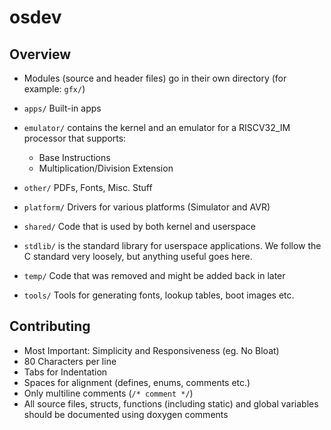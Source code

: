 # osdev

## Overview

- Modules (source and header files) go in their own directory (for example: `gfx/`)

- `apps/` Built-in apps

- `emulator/` contains the kernel and an emulator for a
	RISCV32_IM processor that supports:
	- Base Instructions
	- Multiplication/Division Extension

- `other/` PDFs, Fonts, Misc. Stuff

- `platform/` Drivers for various platforms (Simulator and AVR)

- `shared/` Code that is used by both kernel and userspace

- `stdlib/` is the standard library for userspace applications.
  We follow the C standard very loosely, but anything useful goes here.

- `temp/` Code that was removed and might be added back in later

- `tools/` Tools for generating fonts, lookup tables, boot images etc.

## Contributing
- Most Important: Simplicity and Responsiveness (eg. No Bloat)
- 80 Characters per line
- Tabs for Indentation
- Spaces for alignment (defines, enums, comments etc.)
- Only multiline comments (`/* comment */`)
- All source files, structs, functions (including static) and global variables
	should be documented using doxygen comments
